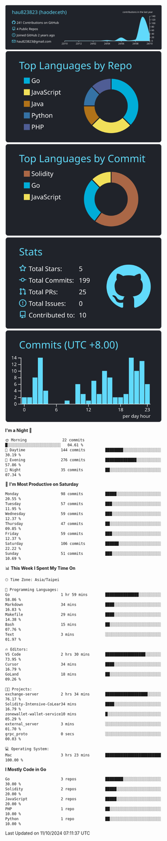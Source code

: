 [![](https://raw.githubusercontent.com/hau823823/hau823823/master/profile-summary-card-output/react/0-profile-details.svg)](https://github.com/vn7n24fzkq/github-profile-summary-cards)
[![](https://raw.githubusercontent.com/hau823823/hau823823/master/profile-summary-card-output/react/1-repos-per-language.svg)](https://github.com/vn7n24fzkq/github-profile-summary-cards) [![](https://raw.githubusercontent.com/hau823823/hau823823/master/profile-summary-card-output/react/2-most-commit-language.svg)](https://github.com/vn7n24fzkq/github-profile-summary-cards)
[![](https://raw.githubusercontent.com/hau823823/hau823823/master/profile-summary-card-output/react/3-stats.svg)](https://github.com/vn7n24fzkq/github-profile-summary-cards) [![](https://raw.githubusercontent.com/hau823823/hau823823/master/profile-summary-card-output/react/4-productive-time.svg)](https://github.com/vn7n24fzkq/github-profile-summary-cards)

<!--START_SECTION:waka-->
**I'm a Night 🦉** 

```text
🌞 Morning                22 commits          █░░░░░░░░░░░░░░░░░░░░░░░░   04.61 % 
🌆 Daytime                144 commits         ████████░░░░░░░░░░░░░░░░░   30.19 % 
🌃 Evening                276 commits         ██████████████░░░░░░░░░░░   57.86 % 
🌙 Night                  35 commits          ██░░░░░░░░░░░░░░░░░░░░░░░   07.34 % 
```
📅 **I'm Most Productive on Saturday** 

```text
Monday                   98 commits          █████░░░░░░░░░░░░░░░░░░░░   20.55 % 
Tuesday                  57 commits          ███░░░░░░░░░░░░░░░░░░░░░░   11.95 % 
Wednesday                59 commits          ███░░░░░░░░░░░░░░░░░░░░░░   12.37 % 
Thursday                 47 commits          ██░░░░░░░░░░░░░░░░░░░░░░░   09.85 % 
Friday                   59 commits          ███░░░░░░░░░░░░░░░░░░░░░░   12.37 % 
Saturday                 106 commits         ██████░░░░░░░░░░░░░░░░░░░   22.22 % 
Sunday                   51 commits          ███░░░░░░░░░░░░░░░░░░░░░░   10.69 % 
```


📊 **This Week I Spent My Time On** 

```text
🕑︎ Time Zone: Asia/Taipei

💬 Programming Languages: 
Go                       1 hr 59 mins        ███████████████░░░░░░░░░░   58.86 % 
Markdown                 34 mins             ████░░░░░░░░░░░░░░░░░░░░░   16.83 % 
Makefile                 29 mins             ████░░░░░░░░░░░░░░░░░░░░░   14.38 % 
Bash                     15 mins             ██░░░░░░░░░░░░░░░░░░░░░░░   07.76 % 
Text                     3 mins              ░░░░░░░░░░░░░░░░░░░░░░░░░   01.97 % 

🔥 Editors: 
VS Code                  2 hrs 30 mins       ██████████████████░░░░░░░   73.95 % 
Cursor                   34 mins             ████░░░░░░░░░░░░░░░░░░░░░   16.79 % 
GoLand                   18 mins             ██░░░░░░░░░░░░░░░░░░░░░░░   09.26 % 

🐱‍💻 Projects: 
exchange-server          2 hrs 34 mins       ███████████████████░░░░░░   76.17 % 
Solidity-Intensive-CoLear34 mins             ████░░░░░░░░░░░░░░░░░░░░░   16.79 % 
zonewallet-wallet-service10 mins             █░░░░░░░░░░░░░░░░░░░░░░░░   05.29 % 
external_server          3 mins              ░░░░░░░░░░░░░░░░░░░░░░░░░   01.70 % 
grpc_proto               0 secs              ░░░░░░░░░░░░░░░░░░░░░░░░░   00.03 % 

💻 Operating System: 
Mac                      3 hrs 23 mins       █████████████████████████   100.00 % 
```

**I Mostly Code in Go** 

```text
Go                       3 repos             ████████░░░░░░░░░░░░░░░░░   30.00 % 
Solidity                 2 repos             █████░░░░░░░░░░░░░░░░░░░░   20.00 % 
JavaScript               2 repos             █████░░░░░░░░░░░░░░░░░░░░   20.00 % 
PHP                      1 repo              ██░░░░░░░░░░░░░░░░░░░░░░░   10.00 % 
Python                   1 repo              ██░░░░░░░░░░░░░░░░░░░░░░░   10.00 % 
```




 Last Updated on 11/10/2024 07:11:37 UTC
<!--END_SECTION:waka-->
